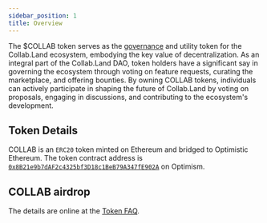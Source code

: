 ```yaml
---
sidebar_position: 1
title: Overview
---
```


The $COLLAB token serves as the [governance](../governance/contracts) and utility token for the Collab.Land ecosystem, embodying the key value of decentralization. As an integral part of the Collab.Land DAO, token holders have a significant say in governing the ecosystem through voting on feature requests, curating the marketplace, and offering bounties. By owning COLLAB tokens, individuals can actively participate in shaping the future of Collab.Land by voting on proposals, engaging in discussions, and contributing to the ecosystem's development.

## Token Details

COLLAB is an `ERC20` token minted on Ethereum and bridged to Optimistic Ethereum. The token contract address is [`0x8B21e9b7dAF2c4325bf3D18c1BeB79A347fE902A`](https://optimistic.etherscan.io/address/0x8b21e9b7daf2c4325bf3d18c1beb79a347fe902a) on Optimism.

## COLLAB airdrop

The details are online at the [Token FAQ](https://wagmi.collab.land/token-story).
